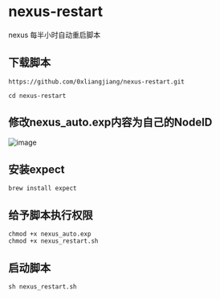 # nexus-restart
nexus 每半小时自动重启脚本

## 下载脚本
```
https://github.com/0xliangjiang/nexus-restart.git
```
```
cd nexus-restart
```
## 修改nexus_auto.exp内容为自己的NodeID
![image](https://github.com/user-attachments/assets/f9f75758-1253-4073-942b-dc3abc2c470c)

## 安装expect
```
brew install expect
```
## 给予脚本执行权限
```
chmod +x nexus_auto.exp
chmod +x nexus_restart.sh
```
## 启动脚本
```
sh nexus_restart.sh
```
